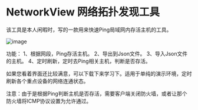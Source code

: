 # NetworkView 网络拓扑发现工具
该工具是本人闲暇时，写的一款用来快速Ping局域网内存活主机的工具。

![image](https://images.cnblogs.com/cnblogs_com/lijuanfei/1696257/o_2004121327402.jpg)

功能：
1、根据网段，Ping存活主机。
2、导出到Json文件。
3、导入Json文件的主机。
4、定时刷新，定时去Ping相关主机，判断是否存活。

如果您看着界面还比较满意，可以下载下来学习下。适用于单纯的演示环境，定时刷新各个重点设备的网络连通状态。

注意：由于是根据Ping判断主机是否存活，需要客户端关闭防火墙，或者让那个防火墙将ICMP协议设置为允许通过。
